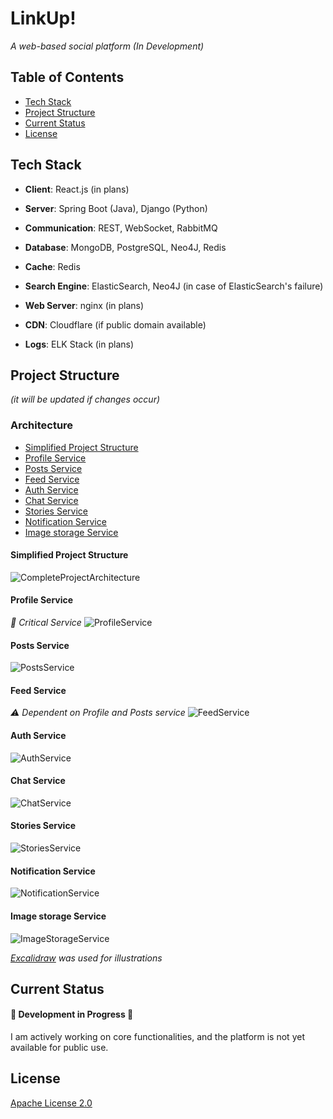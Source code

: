 # LinkUp!
*A web-based social platform (In Development)*

## Table of Contents
 - [Tech Stack](#tech-stack)
 - [Project Structure](#project-structure)
 - [Current Status](#current-status)
 - [License](#license)

## Tech Stack
- **Client**: React.js (in plans)

- **Server**: Spring Boot (Java), Django (Python)

- **Communication**: REST, WebSocket, RabbitMQ

- **Database**: MongoDB, PostgreSQL, Neo4J, Redis

- **Cache**: Redis

- **Search Engine**: ElasticSearch, Neo4J (in case of ElasticSearch's failure)

- **Web Server**: nginx (in plans)

- **CDN**: Cloudflare (if public domain available)

- **Logs**: ELK Stack (in plans)

## Project Structure 
*(it will be updated if changes occur)*

### Architecture
  - [Simplified Project Structure](#simplified-project-structure)
  - [Profile Service](#profile-service)
  - [Posts Service](#posts-service)
  - [Feed Service](#feed-service)
  - [Auth Service](#auth-service)
  - [Chat Service](#chat-service)
  - [Stories Service](#stories-service)
  - [Notification Service](#notification-service)
  - [Image storage Service](#image-storage-service)

#### Simplified Project Structure
![CompleteProjectArchitecture](https://github.com/user-attachments/assets/348d2da5-7a2b-493d-b5e9-c098ba759d31)

#### Profile Service 
*🛑 Critical Service*
![ProfileService](https://github.com/user-attachments/assets/548e812b-d985-4dfa-8fdd-5bb9f9152b52)

#### Posts Service
![PostsService](https://github.com/user-attachments/assets/7535f4ff-28a5-40ab-a8cd-d1849a4ee389)

#### Feed Service
*⚠️ Dependent on Profile and Posts service*
![FeedService](https://github.com/user-attachments/assets/6c921ac1-5368-415b-8372-e3bdb0418067)

#### Auth Service
![AuthService](https://github.com/user-attachments/assets/1c40e8da-2ded-4710-9859-3b056e392ca2)

#### Chat Service
![ChatService](https://github.com/user-attachments/assets/23e2ff4e-6e05-4f15-a2fa-ae9da251a9dc)

#### Stories Service
![StoriesService](https://github.com/user-attachments/assets/4830ad49-696f-49f0-b7da-cb593740538a)

#### Notification Service
![NotificationService](https://github.com/user-attachments/assets/6c7b4054-cc8a-4f88-8491-7599be8dad79)

#### Image storage Service
![ImageStorageService](https://github.com/user-attachments/assets/08e6f7bb-bc8f-4cb8-86aa-bc4d902a8a09)

*[Excalidraw](https://excalidraw.com/) was used for illustrations*

## Current Status

#### 🚧 Development in Progress 🚧

I am actively working on core functionalities, and the platform is not yet available for public use.

## License
[Apache License 2.0](https://choosealicense.com/licenses/apache-2.0/)
